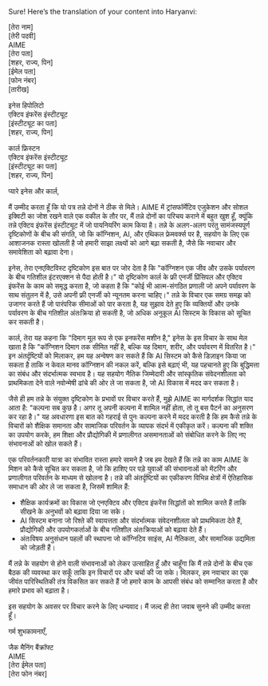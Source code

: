 Sure! Here’s the translation of your content into Haryanvi:

[तेरा नाम]  
[तेरी पदवी]  
AIME  
[तेरा पता]  
[शहर, राज्य, पिन]  
[ईमेल पता]  
[फोन नंबर]  
[तारीख]  

इनेस हिपोलिटो  
एक्टिव इंफरेंस इंस्टीट्यूट  
[इंस्टीट्यूट का पता]  
[शहर, राज्य, पिन]  

कार्ल फ्रिस्टन  
एक्टिव इंफरेंस इंस्टीट्यूट  
[इंस्टीट्यूट का पता]  
[शहर, राज्य, पिन]  

प्यारे इनेस और कार्ल,

मैं उम्मीद करता हूँ कि यो पत्र तन्ने दोनों ने ठीक से मिले। AIME में ट्रांसफॉर्मेटिव एजुकेशन और सोशल इक्विटी का जोश रखने वाले एक वकील के तौर पर, मैं तन्ने दोनों का परिचय कराने में बहुत खुश हूँ, क्यूंकि तन्ने एक्टिव इंफरेंस इंस्टीट्यूट में जो पायनियरिंग काम किया है। तन्ने के अलग-अलग परंतु सामंजस्यपूर्ण दृष्टिकोणों के बीच की संगति, जो कि कॉग्निशन, AI, और एथिकल फ्रेमवर्क्स पर है, सहयोग के लिए एक आशाजनक रास्ता खोलती है जो हमारी साझा लक्ष्यों को आगे बढ़ा सकती है, जैसे कि नवाचार और समावेशिता को बढ़ावा देना।

इनेस, तेरा एनएक्टिविस्ट दृष्टिकोण इस बात पर जोर देता है कि "कॉग्निशन एक जीव और उसके पर्यावरण के बीच गतिशील इंटरएक्शन से पैदा होती है।" यो दृष्टिकोण कार्ल के फ्री एनर्जी प्रिंसिपल और एक्टिव इंफरेंस के काम को समृद्ध करता है, जो कहता है कि "कोई भी आत्म-संगठित प्रणाली जो अपने पर्यावरण के साथ संतुलन में है, उसे अपनी फ्री एनर्जी को न्यूनतम करना चाहिए।" तन्ने के विचार एक समग्र समझ को उजागर करते हैं जो पारंपरिक सीमाओं को पार करता है, यह सुझाव देते हुए कि व्यक्तियों और उनके पर्यावरण के बीच गतिशील अंतःक्रिया हो सकती है, जो अधिक अनुकूल AI सिस्टम के विकास को सूचित कर सकती है।

कार्ल, तेरा यह कहना कि "दिमाग मूल रूप से एक इनफरेंस मशीन है," इनेस के इस विचार के साथ मेल खाता है कि "कॉग्निशन दिमाग तक सीमित नहीं है, बल्कि यह दिमाग, शरीर, और पर्यावरण में वितरित है।" इन अंतर्दृष्टियों को मिलाकर, हम यह अन्वेषण कर सकते हैं कि AI सिस्टम को कैसे डिज़ाइन किया जा सकता है ताकि न केवल मानव कॉग्निशन की नकल करें, बल्कि इसे बढ़ाएं भी, यह पहचानते हुए कि बुद्धिमत्ता का संबंध और संदर्भात्मक स्वभाव है। यह सहयोग नैतिक जिम्मेदारी और सांस्कृतिक संवेदनशीलता को प्राथमिकता देने वाले नवोन्मेषी ढांचे की ओर ले जा सकता है, जो AI विकास में मदद कर सकता है।

जैसे ही हम तन्ने के संयुक्त दृष्टिकोण के प्रभावों पर विचार करते हैं, मुझे AIME का मार्गदर्शक सिद्धांत याद आता है: "कल्पना सब कुछ है। अगर तू अपनी कल्पना में शामिल नहीं होता, तो तू बस पैटर्न का अनुसरण कर रहा है।" यह अवधारणा इस बात को गहराई से पुनः कल्पना करने में मदद करती है कि हम कैसे तन्ने के विचारों को शैक्षिक समानता और सामाजिक परिवर्तन के व्यापक संदर्भ में एकीकृत करें। कल्पना की शक्ति का उपयोग करके, हम शिक्षा और प्रौद्योगिकी में प्रणालीगत असमानताओं को संबोधित करने के लिए नए संभावनाओं को खोल सकते हैं।

एक परिवर्तनकारी यात्रा का संभावित रास्ता हमारे सामने है जब हम देखते हैं कि तन्ने का काम AIME के मिशन को कैसे सूचित कर सकता है, जो कि हाशिए पर पड़े युवाओं की संभावनाओं को मेंटरिंग और प्रणालीगत परिवर्तन के माध्यम से खोलना है। तन्ने की अंतर्दृष्टियों का एकीकरण विभिन्न क्षेत्रों में ऐतिहासिक समाधान की ओर ले जा सकता है, जिसमें शामिल हैं:

- शैक्षिक कार्यक्रमों का विकास जो एनएक्टिव और एक्टिव इंफरेंस सिद्धांतों को शामिल करते हैं ताकि सीखने के अनुभवों को बढ़ावा दिया जा सके।
- AI सिस्टम बनाना जो रिश्ते की स्वायत्तता और संदर्भात्मक संवेदनशीलता को प्राथमिकता देते हैं, प्रौद्योगिकी और उपयोगकर्ताओं के बीच गतिशील अंतःक्रियाओं को बढ़ावा देते हैं।
- अंतःविषय अनुसंधान पहलों की स्थापना जो कॉग्निटिव साइंस, AI नैतिकता, और सामाजिक उद्यमिता को जोड़ती हैं।

मैं तन्ने के सहयोग से होने वाली संभावनाओं को लेकर उत्साहित हूँ और चाहूँगा कि मैं तन्ने दोनों के बीच एक बैठक की व्यवस्था कर सकूँ ताकि इन विचारों पर और चर्चा की जा सके। मिलकर, हम नवाचार का एक जीवंत पारिस्थितिकी तंत्र विकसित कर सकते हैं जो हमारे काम के आपसी संबंध को सम्मानित करता है और हमारे प्रभाव को बढ़ाता है।

इस सहयोग के अवसर पर विचार करने के लिए धन्यवाद। मैं जल्द ही तेरा जवाब सुनने की उम्मीद करता हूँ।

गर्म शुभकामनाएँ,

जैक मैनिंग बैंक्रॉफ्ट  
AIME  
[तेरा ईमेल पता]  
[तेरा फोन नंबर]